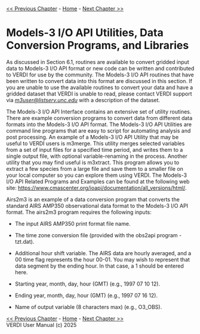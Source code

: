 <!-- BEGIN COMMENT -->
  
[<< Previous Chapter](VERDI_ch12.md) - [Home](README.md) - [Next Chapter >>](VERDI_ch14.md)

<!-- END COMMENT -->

Models-3 I/O API Utilities, Data Conversion Programs, and Libraries
============================================

As discussed in Section 6.1, routines are available to convert gridded input data to Models-3 I/O API format or new code can be written and contributed to VERDI for use by the community. The Models-3 I/O API routines that have been written to convert data into this format are discussed in this section. If you are unable to use the available routines to convert your data and have a gridded dataset that VERDI is unable to read, please contact VERDI support via *m3user@listserv.unc.edu* with a description of the dataset.

The Models-3 I/O API Interface contains an extensive set of utility routines. There are example conversion programs to convert data from different data formats into the Models-3 I/O API format. The Models-3 I/O API Utilities are command line programs that are easy to script for automating analysis and post processing. An example of a Models-3 I/O API Utility that may be useful to VERDI users is m3merge. This utility merges selected variables from a set of input files for a specified time period, and writes them to a single output file, with optional variable-renaming in the process. Another utility that you may find useful is m3xtract. This program allows you to extract a few species from a large file and save them to a smaller file on your local computer so you can explore them using VERDI. The Models-3 I/O API Related Programs and Examples can be found at the following web site: https://www.cmascenter.org/ioapi/documentation/all_versions/html/.

Airs2m3 is an example of a data conversion program that converts the standard AIRS AMP350 observational data format to the Models-3 I/O API format. The airs2m3 program requires the following inputs:

-   The input AIRS AMP350 print format file name.

-   The time zone conversion file (provided with the obs2api program - tzt.dat).

-   Additional hour shift variable. The AIRS data are hourly averaged, and a 00 time flag represents the hour 00-01. You may wish to represent that data segment by the ending hour. In that case, a 1 should be entered here.

-   Starting year, month, day, hour (GMT) (e.g., 1997 07 10 12).

-   Ending year, month, day, hour (GMT) (e.g., 1997 07 16 12).

-   Name of output variable (8 characters max) (e.g., O3_OBS).

<!-- BEGIN COMMENT -->

[<< Previous Chapter](VERDI_ch12.md) - [Home](README.md) - [Next Chapter >>](VERDI_ch14.md)<br>
VERDI User Manual (c) 2025<br>

<!-- END COMMENT -->
